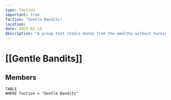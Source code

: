 ```yaml
---
type: faction
important: true
faction: "Gentle Bandits"
location: 
date: 2023-02-13
description: "A group that steals money from the wealthy without harming them."
---
```

# [[Gentle Bandits]]

## Members
```dataview
TABLE
WHERE faction = "Gentle Bandits"
```
